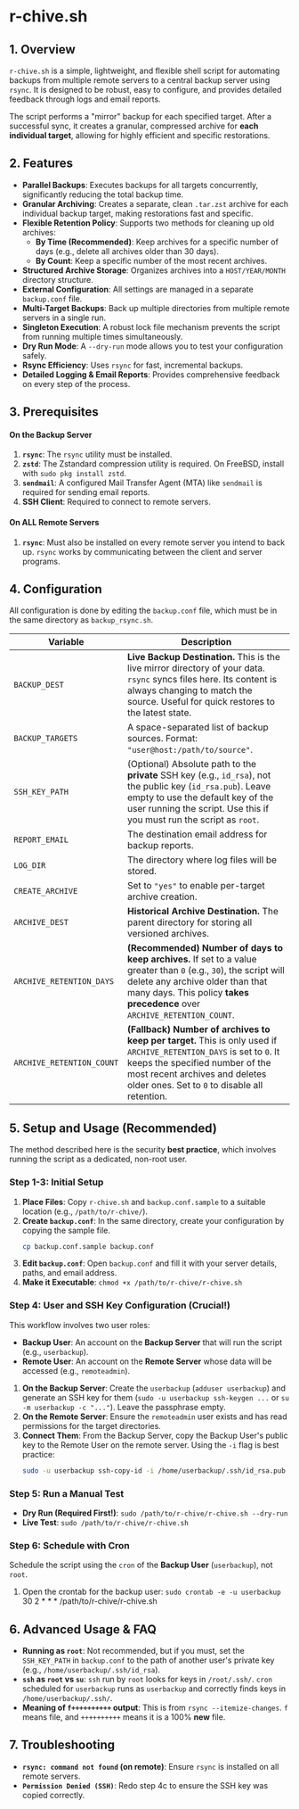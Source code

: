# r-chive.sh

## 1. Overview

`r-chive.sh` is a simple, lightweight, and flexible shell script for automating backups from multiple remote servers to a central backup server using `rsync`. It is designed to be robust, easy to configure, and provides detailed feedback through logs and email reports.

The script performs a "mirror" backup for each specified target. After a successful sync, it creates a granular, compressed archive for **each individual target**, allowing for highly efficient and specific restorations.

## 2. Features

- **Parallel Backups**: Executes backups for all targets concurrently, significantly reducing the total backup time.
- **Granular Archiving**: Creates a separate, clean `.tar.zst` archive for each individual backup target, making restorations fast and specific.
- **Flexible Retention Policy**: Supports two methods for cleaning up old archives:
  - **By Time (Recommended)**: Keep archives for a specific number of days (e.g., delete all archives older than 30 days).
  - **By Count**: Keep a specific number of the most recent archives.
- **Structured Archive Storage**: Organizes archives into a `HOST/YEAR/MONTH` directory structure.
- **External Configuration**: All settings are managed in a separate `backup.conf` file.
- **Multi-Target Backups**: Back up multiple directories from multiple remote servers in a single run.
- **Singleton Execution**: A robust lock file mechanism prevents the script from running multiple times simultaneously.
- **Dry Run Mode**: A `--dry-run` mode allows you to test your configuration safely.
- **Rsync Efficiency**: Uses `rsync` for fast, incremental backups.
- **Detailed Logging & Email Reports**: Provides comprehensive feedback on every step of the process.

## 3. Prerequisites

#### On the Backup Server

1.  **`rsync`**: The `rsync` utility must be installed.
2.  **`zstd`**: The Zstandard compression utility is required. On FreeBSD, install with `sudo pkg install zstd`.
3.  **`sendmail`**: A configured Mail Transfer Agent (MTA) like `sendmail` is required for sending email reports.
4.  **SSH Client**: Required to connect to remote servers.

#### On ALL Remote Servers

1.  **`rsync`**: Must also be installed on every remote server you intend to back up. `rsync` works by communicating between the client and server programs.

## 4. Configuration

All configuration is done by editing the `backup.conf` file, which must be in the same directory as `backup_rsync.sh`.

| Variable                  | Description                                                                                                                                                                                                                                                                                            |
| ------------------------- | ---------------------------------------------------------------------------------------------------------------------------------------------------------------------------------------------------------------------------------------------------------------------------------------------------- |
| `BACKUP_DEST`             | **Live Backup Destination.** This is the live mirror directory of your data. `rsync` syncs files here. Its content is always changing to match the source. Useful for quick restores to the latest state.                                                                  |
| `BACKUP_TARGETS`          | A space-separated list of backup sources. Format: `"user@host:/path/to/source"`.                                                                                                                                                                                                                |
| `SSH_KEY_PATH`            | (Optional) Absolute path to the **private** SSH key (e.g., `id_rsa`), not the public key (`id_rsa.pub`). Leave empty to use the default key of the user running the script. Use this if you must run the script as `root`.                                                               |
| `REPORT_EMAIL`            | The destination email address for backup reports.                                                                                                                                                                                                                                                   |
| `LOG_DIR`                 | The directory where log files will be stored.                                                                                                                                                                                                                                                             |
| `CREATE_ARCHIVE`          | Set to `"yes"` to enable per-target archive creation.                                                                                                                                                                                                                                     |
| `ARCHIVE_DEST`            | **Historical Archive Destination.** The parent directory for storing all versioned archives.                                                                                                                                                                                                                              |
| `ARCHIVE_RETENTION_DAYS`  | **(Recommended)** **Number of days to keep archives.** If set to a value greater than `0` (e.g., `30`), the script will delete any archive older than that many days. This policy **takes precedence** over `ARCHIVE_RETENTION_COUNT`.                                                                              |
| `ARCHIVE_RETENTION_COUNT` | **(Fallback)** **Number of archives to keep per target.** This is only used if `ARCHIVE_RETENTION_DAYS` is set to `0`. It keeps the specified number of the most recent archives and deletes older ones. Set to `0` to disable all retention.                                                                                                   |

## 5. Setup and Usage (Recommended)

The method described here is the security **best practice**, which involves running the script as a dedicated, non-root user.

### Step 1-3: Initial Setup
1.  **Place Files**: Copy `r-chive.sh` and `backup.conf.sample` to a suitable location (e.g., `/path/to/r-chive/`).
2.  **Create `backup.conf`**: In the same directory, create your configuration by copying the sample file.
    ```bash
    cp backup.conf.sample backup.conf
    ```
3.  **Edit `backup.conf`**: Open `backup.conf` and fill it with your server details, paths, and email address.
4.  **Make it Executable**: `chmod +x /path/to/r-chive/r-chive.sh`

### Step 4: User and SSH Key Configuration (Crucial!)
This workflow involves two user roles:
- **Backup User**: An account on the **Backup Server** that will run the script (e.g., `userbackup`).
- **Remote User**: An account on the **Remote Server** whose data will be accessed (e.g., `remoteadmin`).

1.  **On the Backup Server**: Create the `userbackup` (`adduser userbackup`) and generate an SSH key for them (`sudo -u userbackup ssh-keygen ...` or `su -m userbackup -c "..."`). Leave the passphrase empty.
2.  **On the Remote Server**: Ensure the `remoteadmin` user exists and has read permissions for the target directories.
3.  **Connect Them**: From the Backup Server, copy the Backup User's public key to the Remote User on the remote server. Using the `-i` flag is best practice:
    ```bash
    sudo -u userbackup ssh-copy-id -i /home/userbackup/.ssh/id_rsa.pub remoteadmin@server-remote.com
    ```

### Step 5: Run a Manual Test

-   **Dry Run (Required First!)**: `sudo /path/to/r-chive/r-chive.sh --dry-run`
-   **Live Test**: `sudo /path/to/r-chive/r-chive.sh`

### Step 6: Schedule with Cron
Schedule the script using the `cron` of the **Backup User** (`userbackup`), not `root`.

1.  Open the crontab for the backup user: `sudo crontab -e -u userbackup`
    30 2 * * * /path/to/r-chive/r-chive.sh

## 6. Advanced Usage & FAQ

- **Running as `root`**: Not recommended, but if you must, set the `SSH_KEY_PATH` in `backup.conf` to the path of another user's private key (e.g., `/home/userbackup/.ssh/id_rsa`).
- **`ssh` as `root` vs `su`**: `ssh` run by `root` looks for keys in `/root/.ssh/`. `cron` scheduled for `userbackup` runs as `userbackup` and correctly finds keys in `/home/userbackup/.ssh/`.
- **Meaning of `f++++++++++` output**: This is from `rsync --itemize-changes`. `f` means file, and `++++++++++` means it is a 100% **new** file.

## 7. Troubleshooting

- **`rsync: command not found` (on remote)**: Ensure `rsync` is installed on all remote servers.
- **`Permission Denied (SSH)`**: Redo step 4c to ensure the SSH key was copied correctly.

